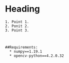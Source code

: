 # Heading #

	1. Point 1.
	2. Ponit 2.
	3. Point 3.

 

    ##Requirements:
      * numpy==1.19.1
      * opencv-python==4.2.0.32
